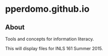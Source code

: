 # pperdomo.github.io

## About

Tools and concepts for information literacy. 

This will display files for INLS 161 Summer 2015.
